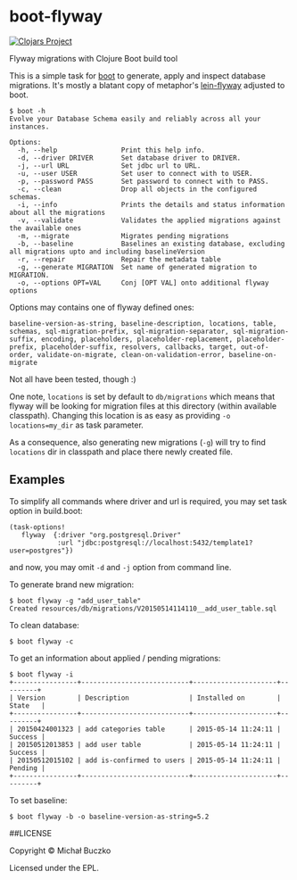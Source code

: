 # boot-flyway
[![Clojars Project](http://clojars.org/mbuczko/boot-flyway/latest-version.svg)](http://clojars.org/mbuczko/boot-flyway)

Flyway migrations with Clojure Boot build tool

This is a simple task for [boot](https://github.com/boot-clj/boot) to generate, apply and inspect database migrations.
It's mostly a blatant copy of metaphor's [lein-flyway](https://github.com/metaphor/lein-flyway) adjusted to boot.

    $ boot -h
    Evolve your Database Schema easily and reliably across all your instances.

    Options:
      -h, --help                Print this help info.
      -d, --driver DRIVER       Set database driver to DRIVER.
      -j, --url URL             Set jdbc url to URL.
      -u, --user USER           Set user to connect with to USER.
      -p, --password PASS       Set password to connect with to PASS.
      -c, --clean               Drop all objects in the configured schemas.
      -i, --info                Prints the details and status information about all the migrations
      -v, --validate            Validates the applied migrations against the available ones
      -m, --migrate             Migrates pending migrations
      -b, --baseline            Baselines an existing database, excluding all migrations upto and including baselineVersion
      -r, --repair              Repair the metadata table
      -g, --generate MIGRATION  Set name of generated migration to MIGRATION.
      -o, --options OPT=VAL     Conj [OPT VAL] onto additional flyway options
      
Options may contains one of flyway defined ones:

    baseline-version-as-string, baseline-description, locations, table, schemas, sql-migration-prefix, sql-migration-separator, sql-migration-suffix, encoding, placeholders, placeholder-replacement, placeholder-prefix, placeholder-suffix, resolvers, callbacks, target, out-of-order, validate-on-migrate, clean-on-validation-error, baseline-on-migrate
    
Not all have been tested, though :)

One note, ```locations``` is set by default to ```db/migrations``` which means that flyway will be looking for migration files at this directory (within available classpath). Changing this location is as easy as providing ```-o locations=my_dir``` as task parameter. 

As a consequence, also generating new migrations (```-g```) will try to find ```locations``` dir in classpath and place there newly created file.

## Examples

To simplify all commands where driver and url is required, you may set task option in build.boot:

    (task-options!
       flyway  {:driver "org.postgresql.Driver"
                :url "jdbc:postgresql://localhost:5432/template1?user=postgres"})
   
and now, you may omit ```-d``` and ```-j``` option from command line.

To generate brand new migration:

    $ boot flyway -g "add_user_table"
    Created resources/db/migrations/V20150514114110__add_user_table.sql

To clean database:

    $ boot flyway -c

To get an information about applied / pending migrations:

    $ boot flyway -i
    +----------------+---------------------------+---------------------+---------+
    | Version        | Description               | Installed on        | State   |
    +----------------+---------------------------+---------------------+---------+
    | 20150424001323 | add categories table      | 2015-05-14 11:24:11 | Success |
    | 20150512013853 | add user table            | 2015-05-14 11:24:11 | Success |
    | 20150512015102 | add is-confirmed to users | 2015-05-14 11:24:11 | Pending |
    +----------------+---------------------------+---------------------+---------+
    
To set baseline:

    $ boot flyway -b -o baseline-version-as-string=5.2
    

##LICENSE

Copyright © Michał Buczko

Licensed under the EPL.

